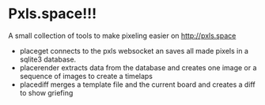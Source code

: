 Pxls.space!!!
======

A small collection of tools to make pixeling easier on http://pxls.space
 - placeget connects to the pxls websocket an saves all made pixels in a sqlite3 database.
 - placerender extracts data from the database and creates one image or a sequence of images to create a timelaps
 - placediff merges a template file and the current board and creates a diff to show griefing

 